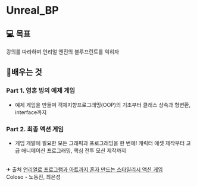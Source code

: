 # Unreal_BP
## 💻 목표
강의를 따라하며 언리얼 엔진의 블루프린트를 익히자

## 🚩배우는 것
### Part 1. 영혼 빙의 예제 게임
- 예제 게임을 만들며 객체지향프로그래밍(OOP)의 기초부터 클래스 상속과 형변환, interface까지
### Part 2. 최종 액션 게임
- 게임 개발에 필요한 모든 그래픽과 프로그래밍을 한 번에! 캐릭터 에셋 제작부터 고급 애니메이션 프로그래밍, 핵심 전투 모션 제작까지<br><br>


✈ 출처
<a href="https://coloso.co.kr/products/project-unreal5game">언리얼로 프로그램과 아트까지 혼자 만드는 스타일리시 액션 게임</a><br>
Coloso - 노동진, 최은성
